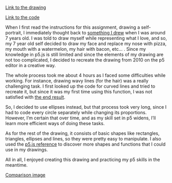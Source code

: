 [Link to the drawing](https://editor.p5js.org/j-da-savage/full/umxfT5qhu)

[Link to the code](https://editor.p5js.org/j-da-savage/sketches/umxfT5qhu)

<!-- [Self-Portrait](https://github.com/j-da-savage/Introduction-to-Interactive-Media/blob/main/self-portrait%20p5.png)
 -->
When I first read the instructions for this assignment, drawing a self-portrait, I immediately thought back to [something I drew](https://github.com/j-da-savage/Introduction-to-Interactive-Media/blob/main/Self-Portrait/self-portrait%20original.jpg) when I was around 7 years old. I was told to draw myself while representing what I love, and so, my 7 year old self decided to draw my face and replace my nose with pizza, my mouth with a watermelon, my hair with bacon, etc… . Since my knowledge in p5.js is still limited and since the elements of my drawing are not too complicated, I decided to recreate the drawing from 2010 on the p5 editor in a creative way.

The whole process took me about 4 hours as I faced some difficulties while working. For instance, drawing wavy lines (for the hair) was a really challenging task. I first looked up the code for curved lines and tried to recreate it, but since it was my first time using this function, I was not satisfied with [the end result](https://github.com/j-da-savage/Introduction-to-Interactive-Media/blob/main/Self-Portrait/curved%20line%20attempt.png).

So, I decided to use ellipses instead, but that process took very long, since I had to code every circle separately while changing its proportions. However, I’m certain that over time, and as my skill set in p5 widens, I’ll learn more efficient ways of doing these tasks.

As for the rest of the drawing, it consists of basic shapes like rectangles, triangles, ellipses and lines, so they were pretty easy to manipulate. I also used the [p5.js reference](https://p5js.org/reference/) to discover more shapes and functions that I could use in my drawings.

All in all, I enjoyed creating this drawing and practicing my p5 skills in the meantime.

[Comparison image](https://github.com/j-da-savage/Introduction-to-Interactive-Media/blob/main/Self-Portrait/comparison%20self%20portrait.jpg)


